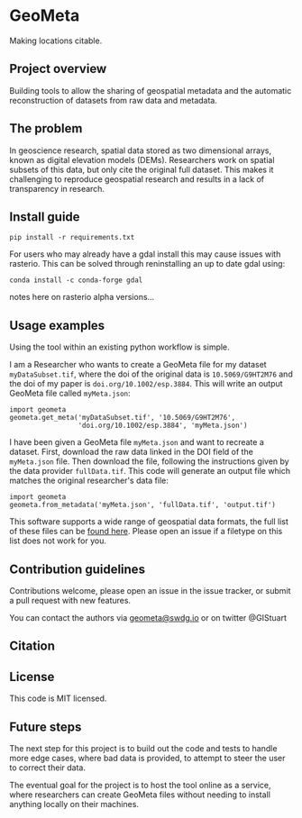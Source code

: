 # GeoMeta
Making locations citable.

## Project overview

Building tools to allow the sharing of geospatial metadata and the automatic reconstruction of datasets from raw data and metadata.

## The problem

In geoscience research, spatial data stored as two dimensional arrays, known as digital elevation models (DEMs). Researchers work on spatial subsets of this data, but only cite the original full dataset. This makes it challenging to reproduce geospatial research and results in a lack of transparency in research.

## Install guide

```
pip install -r requirements.txt
```

For users who may already have a gdal install this may cause issues with rasterio. This can be solved through reninstalling an up to date gdal using:
```
conda install -c conda-forge gdal
```

notes here on rasterio alpha versions...

## Usage examples

Using the tool within an existing python workflow is simple.

I am a Researcher who wants to create a GeoMeta file for my dataset `myDataSubset.tif`, where the doi of the original data is `10.5069/G9HT2M76` and the doi of my paper is `doi.org/10.1002/esp.3884`. This will write an output GeoMeta file called `myMeta.json`:

```
import geometa
geometa.get_meta('myDataSubset.tif', '10.5069/G9HT2M76',
                 'doi.org/10.1002/esp.3884', 'myMeta.json')
```

I have been given a GeoMeta file `myMeta.json` and want to recreate a dataset. First, download the raw data linked in the DOI field of the `myMeta.json` file. Then download the file, following the instructions given by the data provider `fullData.tif`. This code will generate an output file which matches the original researcher's data file:

```
import geometa
geometa.from_metadata('myMeta.json', 'fullData.tif', 'output.tif')
```

This software supports a wide range of geospatial data formats, the full list of these files can be [found here](http://www.gdal.org/formats_list.html). Please open an issue if a filetype on this list does not work for you.

## Contribution guidelines

Contributions welcome, please open an issue in the issue tracker, or submit a pull request with new features.

You can contact the authors via geometa@swdg.io or on twitter @GIStuart

## Citation


## License

This code is MIT licensed.

## Future steps

The next step for this project is to build out the code and tests to handle more edge cases, where bad data is provided, to attempt to steer the user to correct their data.

The eventual goal for the project is to host the tool online as a service, where researchers can create GeoMeta files without needing to install anything locally on their machines.
